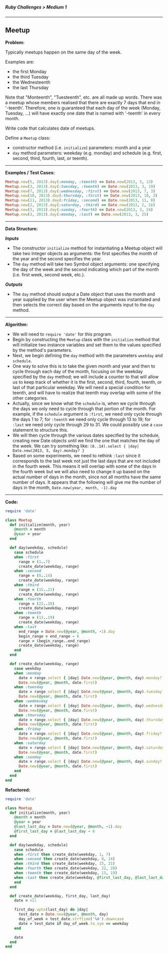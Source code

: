 ##### Ruby Challenges > Medium 1

---

## Meetup

**Problem:**  

Typically meetups happen on the same day of the week.  

Examples are:  

* the first Monday
* the third Tuesday
* the Wednesteenth
* the last Thursday



Note that "Monteenth", "Tuesteenth", etc. are all made up words. There was a meetup whose members realised that there are exactly 7 days that end in '-teenth'. Therefore, one is guaranteed that each day of the week (Monday, Tuesday, ...) will have exactly one date that is named with '-teenth' in every month.  

Write code that calculates date of meetups.  

Define a `Meetup` class:

* constructor method (i.e. `initialize`) parameters: month and a year
* `day` method parameters: weekday (e.g. monday) and schedule (e.g. first, second, third, fourth, last, or teenth).

---

**Examples / Test Cases:**

```ruby
Meetup.new(5, 2013).day(:monday, :teenth) == Date.new(2013, 5, 13)
Meetup.new(3, 2013).day(:tuesday, :teenth) == Date.new(2013, 3, 19)
Meetup.new(7, 2013).day(:wednesday, :first) == Date.new(2013, 7, 3)
Meetup.new(10, 2013).day(:thursday, :first) == Date.new(2013, 10, 3)
Meetup.new(11, 2013).day(:friday, :second) == Date.new(2013, 11, 8)
Meetup.new(2, 2013).day(:saturday, :third) == Date.new(2013, 2, 16)
Meetup.new(3, 2013).day(:sunday, :fourth) == Date.new(2013, 3, 24)
Meetup.new(3, 2013).day(:monday, :last) == Date.new(2013, 3, 25)
```

---

**Data Structure:**  

**_Inputs_**

* The constructor `initialize` method for instantiating a Meetup object will take two Integer objects as arguments: the first specifies the month of the year and the second specifies the year.
* The `day` method will take two Symbol object arguments: one specifying the day of the week and the second indicating which part of the month (i.e. first week, second week, etc.).

**_Outputs_**

* The `day` method should output a Date object that uses the month and year supplied by the user when the Meetup object was instantiated and then selects the correct day based on the arguments input to the `day` method.

---

**Algorithm:**

* We will need to `require 'date'` for this program.
* Begin by constructing the `Meetup` class with the `initialize` method that will initialize two instance variables and set them to the values specified by the method's parameters.
* Next, we begin defining the `day` method with the parameters `weekday` and `schedule`.
* One way to solve this is to take the given month and year and then to cycle through each day of the month, focusing on the weekday specified by the `day` method; we will include a counter to that will allow us to keep track of whether it is the first, second, third, fourth, teenth, or last of that particular weekday. We will need a special condition for teenth, and will have to realize that teenth may overlap with some of the other categories.
* Actually, since we know what the `schedule` is, when we cycle through the days we only need to cycle through that portion of the month. For example, if the `schedule` argument is `:first`, we need only cycle through the days 1 to 7; for `:teenth` we need only cycle through 13 to 19; for `:last` we need only cycle through 29 to 31. We could possibly use a `case` statement to structure this.
* We will then cycle through the various dates specified by the schedule, creating new Date objects until we find the one that matches the day of the week. We can try something like: `(8..14).select { |day| Date.new(2013, 5, day).monday? }`
* Based on some experiments, we need to rethink `:last` since it corresponds to the last week not just the last days that are not included in the fourth week. This means it will overlap with some of the days in the fourth week but we will also need to change it up based on the actual number of days in the month, since not all months have the same number of days. It appears that the following will give me the number of days in the month, `Date.new(year, month, -1).day`

---

**Code:**

```ruby
require 'date'

class Meetup
  def initialize(month, year)
    @month = month
    @year = year
  end

  def day(weekday, schedule)
    case schedule
    when :first
      range = (1..7)
      create_date(weekday, range)
    when :second
      range = (8..14)
      create_date(weekday, range)
    when :third
      range = (15..21)
      create_date(weekday, range)
    when :fourth
      range = (22..28)
      create_date(weekday, range)
    when :teenth
      range = (13..19)
      create_date(weekday, range)
    when :last
      end_range = Date.new(@year, @month, -1).day
      begin_range = end_range - 6
      range = (begin_range..end_range)
      create_date(weekday, range)
    end
  end

  def create_date(weekday, range)
    case weekday
    when :monday
      date = range.select { |day| Date.new(@year, @month, day).monday? }
      Date.new(@year, @month, date.first)
    when :tuesday
      date = range.select { |day| Date.new(@year, @month, day).tuesday? }
      Date.new(@year, @month, date.first)
    when :wednesday
      date = range.select { |day| Date.new(@year, @month, day).wednesday? }
      Date.new(@year, @month, date.first)
    when :thursday
      date = range.select { |day| Date.new(@year, @month, day).thursday? }
      Date.new(@year, @month, date.first)
    when :friday
      date = range.select { |day| Date.new(@year, @month, day).friday? }
      Date.new(@year, @month, date.first)
    when :saturday
      date = range.select { |day| Date.new(@year, @month, day).saturday? }
      Date.new(@year, @month, date.first)
    when :sunday
      date = range.select { |day| Date.new(@year, @month, day).sunday? }
      Date.new(@year, @month, date.first)
    end
  end
end
```

**Refactored:**

```ruby
require 'date'

class Meetup
  def initialize(month, year)
    @month = month
    @year = year
    @last_last_day = Date.new(@year, @month, -1).day
    @first_last_day = @last_last_day - 6
  end

  def day(weekday, schedule)
    case schedule
    when :first then create_date(weekday, 1, 7)
    when :second then create_date(weekday, 8, 14)
    when :third then create_date(weekday, 15, 21)
    when :fourth then create_date(weekday, 22, 28)
    when :teenth then create_date(weekday, 13, 19)
    when :last then create_date(weekday, @first_last_day, @last_last_day)
    end
  end

  def create_date(weekday, first_day, last_day)
    date = nil

    first_day.upto(last_day) do |day|
      test_date = Date.new(@year, @month, day)
      day_of_week = test_date.strftime('%A').downcase
      date = test_date if day_of_week.to_sym == weekday
    end

    date
  end
end
```


